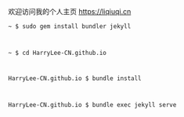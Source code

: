 欢迎访问我的个人主页 https://liqiuqi.cn

<code>~ $ sudo gem install bundler jekyll

~ $ cd HarryLee-CN.github.io

HarryLee-CN.github.io $ bundle install

HarryLee-CN.github.io $ bundle exec jekyll serve</code>
